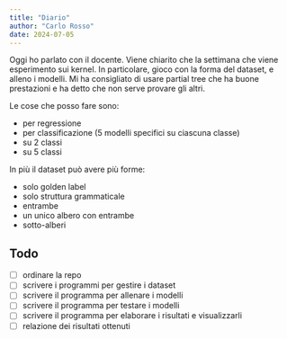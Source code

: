 ```yaml
---
title: "Diario"
author: "Carlo Rosso"
date: 2024-07-05
---
```


Oggi ho parlato con il docente.
Viene chiarito che la settimana che viene esperimento sui kernel. 
In particolare, gioco con la forma del dataset, e alleno i modelli.
Mi ha consigliato di usare partial tree che ha buone prestazioni e ha detto che
non serve provare gli altri.

Le cose che posso fare sono:
- per regressione
- per classificazione (5 modelli specifici su ciascuna classe)
- su 2 classi
- su 5 classi

In più il dataset può avere più forme:
- solo golden label
- solo struttura grammaticale
- entrambe
- un unico albero con entrambe
- sotto-alberi

## Todo

-[ ] ordinare la repo
-[ ] scrivere i programmi per gestire i dataset
-[ ] scrivere il programma per allenare i modelli
-[ ] scrivere il programma per testare i modelli
-[ ] scrivere il programma per elaborare i risultati e visualizzarli
-[ ] relazione dei risultati ottenuti
